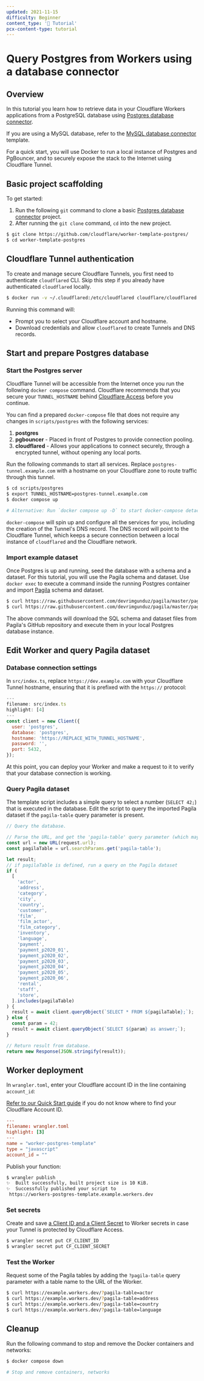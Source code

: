 ```yaml
---
updated: 2021-11-15
difficulty: Beginner
content_type: '📝 Tutorial'
pcx-content-type: tutorial
---
```


# Query Postgres from Workers using a database connector

<TutorialsBeforeYouStart />

## Overview

In this tutorial you learn how to retrieve data in your Cloudflare Workers applications from a PostgreSQL database using [Postgres database connector](https://github.com/cloudflare/worker-template-postgres).

<Aside type="note">

If you are using a MySQL database, refer to the [MySQL database connector](https://github.com/cloudflare/worker-template-mysql) template.

</Aside>

For a quick start, you will use Docker to run a local instance of Postgres and PgBouncer, and to securely expose the stack to the Internet using Cloudflare Tunnel.

## Basic project scaffolding

To get started:

1. Run the following `git` command to clone a basic [Postgres database connector](https://github.com/cloudflare/worker-template-postgres) project.
1. After running the `git clone` command, `cd` into the new project.

```sh
$ git clone https://github.com/cloudflare/worker-template-postgres/
$ cd worker-template-postgres
```

## Cloudflare Tunnel authentication

To create and manage secure Cloudflare Tunnels, you first need to authenticate `cloudflared` CLI.
Skip this step if you already have authenticated `cloudflared` locally.

```sh
$ docker run -v ~/.cloudflared:/etc/cloudflared cloudflare/cloudflared:2021.11.0 login
```

Running this command will:

- Prompt you to select your Cloudflare account and hostname.
- Download credentials and allow `cloudflared` to create Tunnels and DNS records.

## Start and prepare Postgres database

### Start the Postgres server

<Aside type="warning" header="Warning">

Cloudflare Tunnel will be accessible from the Internet once you run the following `docker compose` command. Cloudflare recommends that you secure your `TUNNEL_HOSTNAME` behind [Cloudflare Access](https://developers.cloudflare.com/cloudflare-one/applications/configure-apps/self-hosted-apps) before you continue.

</Aside>

You can find a prepared `docker-compose` file that does not require any changes in `scripts/postgres` with the following services:

1. **postgres**
1. **pgbouncer** - Placed in front of Postgres to provide connection pooling.
1. **cloudflared** - Allows your applications to connect securely, through a encrypted tunnel, without opening any local ports.

Run the following commands to start all services. Replace `postgres-tunnel.example.com` with a hostname on your Cloudflare zone to route traffic through this tunnel.

```sh
$ cd scripts/postgres
$ export TUNNEL_HOSTNAME=postgres-tunnel.example.com
$ docker compose up

# Alternative: Run `docker compose up -D` to start docker-compose detached
```

`docker-compose` will spin up and configure all the services for you, including the creation of the Tunnel's DNS record.
The DNS record will point to the Cloudflare Tunnel, which keeps a secure connection between a local instance of `cloudflared` and the Cloudflare network.

### Import example dataset

Once Postgres is up and running, seed the database with a schema and a dataset. For this tutorial, you will use the Pagila schema and dataset. Use `docker exec` to execute a command inside the running Postgres container and import [Pagila](https://github.com/devrimgunduz/pagila) schema and dataset.

```sh
$ curl https://raw.githubusercontent.com/devrimgunduz/pagila/master/pagila-schema.sql | docker exec -i postgres_postgresql_1 psql -U postgres -d postgres
$ curl https://raw.githubusercontent.com/devrimgunduz/pagila/master/pagila-data.sql | docker exec -i postgres_postgresql_1 psql -U postgres -d postgres
```

The above commands will download the SQL schema and dataset files from Pagila's GitHub repository and execute them in your local Postgres database instance.

## Edit Worker and query Pagila dataset

### Database connection settings

In `src/index.ts`, replace `https://dev.example.com` with your Cloudflare Tunnel hostname, ensuring that it is prefixed with the `https://` protocol:

```js
---
filename: src/index.ts
highlight: [4]
---
const client = new Client({
  user: 'postgres',
  database: 'postgres',
  hostname: 'https://REPLACE_WITH_TUNNEL_HOSTNAME',
  password: '',
  port: 5432,
});
```

At this point, you can deploy your Worker and make a request to it to verify that your database connection is working.

### Query Pagila dataset

The template script includes a simple query to select a number (`SELECT 42;`) that is executed in the database. Edit the script to query the imported Pagila dataset if the `pagila-table` query parameter is present.

```js
// Query the database.

// Parse the URL, and get the 'pagila-table' query parameter (which may not exist)
const url = new URL(request.url);
const pagilaTable = url.searchParams.get('pagila-table');

let result;
// if pagilaTable is defined, run a query on the Pagila dataset
if (
  [
    'actor',
    'address',
    'category',
    'city',
    'country',
    'customer',
    'film',
    'film_actor',
    'film_category',
    'inventory',
    'language',
    'payment',
    'payment_p2020_01',
    'payment_p2020_02',
    'payment_p2020_03',
    'payment_p2020_04',
    'payment_p2020_05',
    'payment_p2020_06',
    'rental',
    'staff',
    'store',
  ].includes(pagilaTable)
) {
  result = await client.queryObject(`SELECT * FROM ${pagilaTable};`);
} else {
  const param = 42;
  result = await client.queryObject(`SELECT ${param} as answer;`);
}

// Return result from database.
return new Response(JSON.stringify(result));
```

## Worker deployment

In `wrangler.toml`, enter your Cloudflare account ID in the line containing `account_id`:

<Aside type="note">

[Refer to our Quick Start guide](https://developers.cloudflare.com/workers/get-started/guide#7-configure-your-project-for-deployment) if you do not know where to find your Cloudflare Account ID.

</Aside>

```toml
---
filename: wrangler.toml
highlight: [3]
---
name = "worker-postgres-template"
type = "javascript"
account_id = ""
```

Publish your function:

```sh
$ wrangler publish
✨  Built successfully, built project size is 10 KiB.
✨  Successfully published your script to
 https://workers-postgres-template.example.workers.dev
```

### Set secrets

Create and save [a Client ID and a Client Secret](https://developers.cloudflare.com/cloudflare-one/identity/service-auth/service-tokens) to Worker secrets in case your Tunnel is protected by Cloudflare Access.

```sh
$ wrangler secret put CF_CLIENT_ID
$ wrangler secret put CF_CLIENT_SECRET
```

### Test the Worker

Request some of the Pagila tables by adding the `?pagila-table` query parameter with a table name to the URL of the Worker.

```sh
$ curl https://example.workers.dev/?pagila-table=actor
$ curl https://example.workers.dev/?pagila-table=address
$ curl https://example.workers.dev/?pagila-table=country
$ curl https://example.workers.dev/?pagila-table=language
```

## Cleanup

Run the following command to stop and remove the Docker containers and networks:

```sh
$ docker compose down

# Stop and remove containers, networks
```
